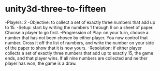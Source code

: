 # unity3d-three-to-fifteen
-Players: 2
-Objective: to collect a set of exactly three numbers that add up to 15.
-Setup: start by writing the numbers 1 through 9 on a sheet of paper. Choose a player to go first.
-Progression of Play: on your turn, choose a number that has not been chosen by either player. You now control that number. Cross it off the list of numbers, and write the number on your side of the paper to show that it is now yours.
-Resolution: if either player collects a set of exactly three numbers that add up to exactly 15, the game ends, and that player wins. If all nine numbers are collected and neither player has won, the game is a draw.
